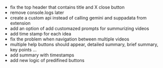 - fix the top header that contains title and X close button
- remove console.logs later
- create a custom api instead of calling gemini and suppadata from extension
- add an option of add customazed prompts for summurizing videos
- add time stamp for each idea
- fix the problem when navigation between multiple videos
- multiple help buttons should appear, detailed summary, brief summary, key points ...
- add summary with timestamps
- add new logic of predifined buttons